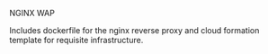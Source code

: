 NGINX WAP

Includes dockerfile for the nginx reverse proxy and cloud formation template for requisite infrastructure.
